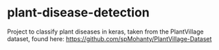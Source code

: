 # plant-disease-detection

Project to classify plant diseases in keras, taken from the PlantVillage dataset, found here: 
https://github.com/spMohanty/PlantVillage-Dataset

